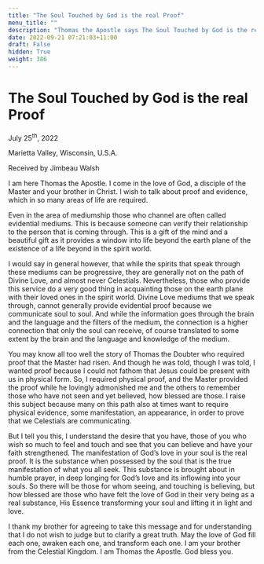 ```yaml
---
title: "The Soul Touched by God is the real Proof"
menu_title: ""
description: "Thomas the Apostle says The Soul Touched by God is the real Proof"
date: 2022-09-21 07:21:03+11:00
draft: False
hidden: True
weight: 386
---
```

# The Soul Touched by God is the real Proof 

July 25<sup>th</sup>, 2022

Marietta Valley, Wisconsin, U.S.A.

Received by Jimbeau Walsh   



I am here Thomas the Apostle. I come in the love of God, a disciple of the Master and your brother in Christ. I wish to talk about proof and evidence, which in so many areas of life are required. 

Even in the area of mediumship those who channel are often called evidential mediums. This is because someone can verify their relationship to the person that is coming through. This is a gift of the mind and a beautiful gift as it provides a window into life beyond the earth plane of the existence of a life beyond in the spirit world. 

I would say in general however, that while the spirits that speak through these mediums can be progressive, they are generally not on the path of Divine Love, and almost never Celestials. Nevertheless, those who provide this service do a very good thing in acquainting those on the earth plane with their loved ones in the spirit world. Divine Love mediums that we speak through, cannot generally provide evidential proof because we communicate soul to soul. And while the information goes through the brain and the language and the filters of the medium, the connection is a higher connection that only the soul can receive, of course translated to some extent by the brain and the language and knowledge of the medium.

You may know all too well the story of Thomas the Doubter who required proof that the Master had risen. And though he was told, though I was told, I wanted proof because I could not fathom that Jesus could be present with us in physical form. So, I required physical proof, and the Master provided the proof while he lovingly admonished me and the others to remember those who have not seen and yet believed, how blessed are those. I raise this subject because many on this path also at times want to require physical evidence, some manifestation, an appearance, in order to prove that we Celestials are communicating. 

But I tell you this, I understand the desire that you have, those of you who wish so much to feel and touch and see that you can believe and have your faith strengthened. The manifestation of God’s love in your soul is the real proof. It is the substance when possessed by the soul that is the true manifestation of what you all seek. This substance is brought about in humble prayer, in deep longing for God’s love and its inflowing into your souls. So there will be those for whom seeing, and touching is believing, but how blessed are those who have felt the love of God in their very being as a real substance, His Essence transforming your soul and lifting it in light and love. 
 
I thank my brother for agreeing to take this message and for understanding that I do not wish to judge but to clarify a great truth. May the love of God fill each one, awaken each one, and transform each one. I am your brother from the Celestial Kingdom. I am Thomas the Apostle. God bless you. 